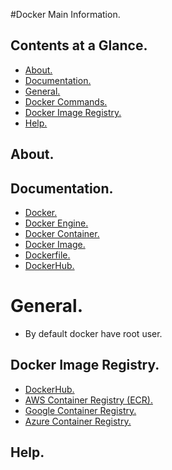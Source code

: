 #Docker Main Information.





## Contents at a Glance.
* [About.](#about)
* [Documentation.](#documentation)
* [General.](#general)
* [Docker Commands.](docker-commands.md)
* [Docker Image Registry.](#docker-image-registry)
* [Help.](#help)





## About.





## Documentation.
* [Docker.](https://www.docker.com/)
* [Docker Engine.]()
* [Docker Container.]()
* [Docker Image.]()
* [Dockerfile.]()
* [DockerHub.]()





# General.
* By default docker have root user.





## Docker Image Registry.
* [DockerHub.]()
* [AWS Container Registry (ECR).]()
* [Google Container Registry.]()
* [Azure Container Registry.]()





## Help.
